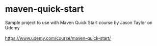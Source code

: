 # maven-quick-start
Sample project to use with Maven Quick Start course by Jason Taylor on Udemy<br><br>
https://www.udemy.com/course/maven-quick-start/
